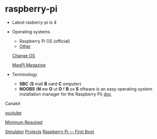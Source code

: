 # raspberry-pi

* Latest rasberry-pi is 4
* Operating systems
    * Raspberry Pi OS (official)
    * [Other](https://www.ubuntupit.com/best-raspberry-pi-os-available/)

    [Change OS](https://www.mbtechworks.com/how-to/change-raspberry-pi-operating-system.html)

    [MagPi Magazine](https://magpi.raspberrypi.org/)

* Terminology
    * __SBC__ (__S__ mall __B__ oard __C__ omputer)
    * __NOOBS__  (__N__ ew __O__ ut __O__ f __B__ ox __S__ oftware is an easy operating system installation manager for the Raspberry Pi) [doc](https://www.raspberrypi.org/documentation/installation/noobs.md)

Canakit

[youtube](https://www.youtube.com/watch?v=BpJCAafw2qE)

[Minimum Required](https://itsfoss.com/things-you-need-to-get-your-raspberry-pi-working/)

[Simulator](https://devblogs.microsoft.com/python/iot-exploration-with-vs-code-python-and-the-device-simulator-express/)
[Projects](https://magpi.raspberrypi.org/books/projects-5)
[Raspberry Pi — First Boot](https://medium.com/jungletronics/how-to-set-up-a-headless-raspberry-pi-9edcbc3597c2)
